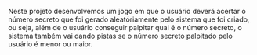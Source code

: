 Neste projeto desenvolvemos um jogo em que o usuário deverá acertar o número secreto que foi gerado aleatóriamente pelo sistema que foi criado, ou seja, além de o usuário conseguir palpitar qual é o número secreto, o sistema também vai dando pistas se o número secreto palpitado pelo usuário é menor ou maior. 
